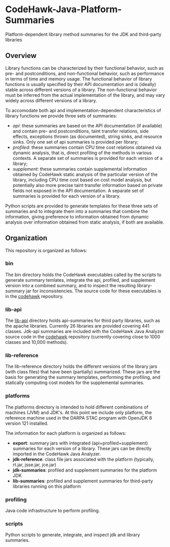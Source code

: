 # CodeHawk-Java-Platform-Summaries
Platform-dependent library method summaries for the JDK and third-party libraries

## Overview

Library functions can be characterized by their functional behavior,
such as pre- and postconditions, and non-functional behavior, such
as performance in terms of time and memory usage. The functional
behavior of library functions is usually specified by their API
documentation and is (ideally) stable across different versions of
a library. The non-functional behavior must be inferred from the
actual implementation of the library, and may vary widely across
different versions of a library.

To accomodate both api and implementation-dependent characteristics
of library functions we provide three sets of summaries:
- *api*: these summaries are based on the API documentation (if
  available) and contain pre- and postconditions, taint transfer
  relations, side effects, exceptions thrown (as documented),
  string sinks, and resource sinks. Only one set of api summaries
  is provided per library;
- *profiled*: these summaries contain CPU time cost relations
  obtained via dynamic analysis, that is, direct profiling of
  the methods in various contexts. A separate set of summaries
  is provided for each version of a library;
- *supplement*: these summaries contain supplemental information
  obtained by CodeHawk static analysis of the particular version
  of the library, including CPU time cost based on cost model analysis,
  but potentially also more precise taint transfer information
  based on private fields not exposed in the API documentation.
  A separate set of summaries is provided for each version of a
  library.

Python scripts are provided to generate templates for these three
sets of summaries and to integrate them into a summaries that combine
the information, giving preference to information obtained from
dynamic analysis over information obtained from static analysis, if
both are available.

## Organization

This repository is organized as follows:

### bin
The bin directory holds the CodeHawk executables called by the scripts
to generate summary temlates, integrate the api, profiled, and
supplement version into a combined summary, and to inspect the
resulting library-summary jar for inconsistencies. The source code
for these executables is in the
[codehawk](https://github.com/kestreltechnology/codehawk) repository.

### lib-api
The [lib-api](lib-api/README.md) directory holds api-summaries for
third party libraries, such as the apache libraries. Currently 26
libraries are provided covering 441 classes. Jdk-api summaries are
included with the CodeHawk Java Analyzer source code in the
[codehawk](https://github.com/kestreltechnology/codehawk)
repository (currently covering close to 1000 classes and 10,000
methods).

### lib-reference
The lib-reference directory holds the different versions of the
library jars (with class files) that have been (partially) summarized.
These jars are the basis for generating the summary templates,
performing the profiling, and statically computing cost models for
the supplemental summaries.

### platforms
The platforms directory is intended to hold different combinations
of machines (JVM) and JDK's. At this point we include only platform,
the reference machine used in the DARPA STAC program with OpenJDK 8
version 121 installed.

The information for each platform is organized as follows:

- **export**: summary jars with integrated (api+profiled+supplement)
  summaries
  for each version of a library. These jars can be directly imported
  in the CodeHawk Java Analyzer.
- **jdk-reference**: class file jars associated with the platform
  (typically, rt.jar, jsse.jar, jce.jar)
- **jdk-summaries**: profiled and supplement summaries for the
  platform JDK
- **lib-summaries**: profiled and supplement summaries for third-party
  libraries running on this platform

### profiling
Java code infrastructure to perform profiling.

### scripts
Python scripts to generate, integrate, and inspect jdk and library
summaries.



